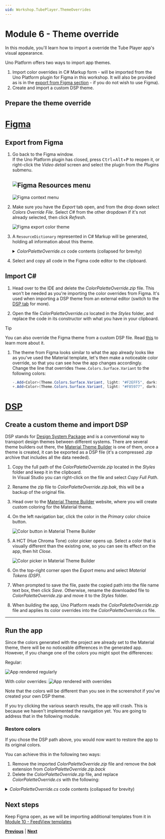 ```yaml
---
uid: Workshop.TubePlayer.ThemeOverrides
---
```


# Module 6 - Theme override

In this module, you'll learn how to import a override the Tube Player app's visual appearance.

Uno Platform offers two ways to import app themes.

1. Import color overrides in C# Markup form - will be imported from the Uno Platform plugin for Figma in this workshop. It will also be provided as is in the [export from Figma section](#export-from-figma) - if you do not wish to use Figma).
2. Create and import a custom DSP theme.

## Prepare the theme override

# [Figma](#tab/export/figma)

## Export from Figma

1. Go back to the Figma window.  
    If the Uno Platform plugin has closed, press <kbd>Ctrl</kbd>+<kbd>Alt</kbd>+<kbd>P</kbd> to reopen it, or right-click the *Video detail* screen and select the plugin from the *Plugins* submenu.

    ![Figma Resources menu](figma-menu-plugin.jpg)
    -
    ![Figma context menu](figma-context-menu-plugin.jpg)

1. Make sure you have the *Export* tab open, and from the drop down select *Colors Override File*. Select *C#* from the other dropdown if it's not already selected, then click *Refresh*.

    ![Figma export color theme](figma-export.jpg)

1. A `ResourceDictionary` represented in C# Markup will be generated, holding all information about this theme.

    <details>
        <summary><i>ColorPaletteOverride.cs</i> code contents (collapsed for brevity)</summary>

    [!code-csharp[ColorPaletteOverride.cs](ColorPaletteOverride.cs)]
    </details>

1. Select and copy all code in the Figma code editor to the clipboard.

## Import C#

1. Head over to the IDE and delete the *ColorPaletteOverride.zip* file. This won't be needed as you're importing the color overrides from Figma. It's used when importing a DSP theme from an external editor (switch to the <!--TODO make sure link works -->[DSP tab](#tab/export/dsp) for more).

1. Open the file *ColorPaletteOverride.cs* located in the *Styles* folder, and replace the code in its constructor with what you have in your clipboard.

> [!TIP]
> You can also override the Figma theme from a custom DSP file. Read [this](xref:Uno.Figma.Learn.Designers.Dsp) to learn more about it.

1. The theme from Figma looks similar to what the app already looks like as you've used the Material template, let's then make a noticeable color override, so that you can see how the app changes accordingly.  
    Change the line that overrides `Theme.Colors.Surface.Variant` to the following colors:

    ```csharp
    -.Add<Color>(Theme.Colors.Surface.Variant, light: "#F2EFF5", dark: "#47464F")
    +.Add<Color>(Theme.Colors.Surface.Variant, light: "#F85977", dark: "#67E5AD")
    ```

# [DSP](#tab/export/dsp)

## Create a custom theme and import DSP

DSP stands for [Design System Package](https://github.com/AdobeXD/design-system-package-dsp) and is a conventional way to transport design themes between different systems.
There are several theme builders out there, the [Material Theme Builder](https://m3.material.io/theme-builder#/custom) is one of them, once a theme is created, it can be exported as a DSP file (it's a compressed *.zip* archive that includes all the data needed).

1. Copy the full path of the *ColorPaletteOverride.zip* located in the *Styles* folder and keep it in the clipboard.  
    In Visual Studio you can right-click on the file and select *Copy Full Path*.

1. Rename the zip file to *ColorPaletteOverride.zip.bak*, this will be a backup of the original file.

1. Head over to the [Material Theme Builder](https://m3.material.io/theme-builder#/custom) website, where you will create custom coloring for the Material theme.

1. On the left navigation bar, click the color in the *Primary* color choice button.

    ![Color button in Material Theme Builder](material-theme-builder-color-button.jpg)

1. A HCT (Hue Chroma Tone) color picker opens up. Select a color that is visually different than the existing one, so you can see its effect on the app, then hit *Close*.

    ![Color picker in Material Theme Builder](material-theme-builder-color-picker.jpg)

1. On the top-right corner open the *Export* menu and select *Material Tokens (DSP)*.

1. When prompted to save the file, paste the copied path into the file name text box, then click *Save*. Otherwise, rename the downloaded file to *ColorPaletteOverride.zip* and move it to the *Styles* folder.

1. When building the app, Uno Platform reads the *ColorPaletteOverride.zip* file and applies its color overrides into the *ColorPaletteOverride.cs* file.

---

## Run the app

Since the colors generated with the project are already set to the Material theme, there will be no noticeable differences in the generated app. However, if you change one of the colors you might spot the differences:

Regular:

![App rendered regularly](ui-output-regular.jpg)

With color overrides:
![App rendered with overrides](ui-output-overrides.jpg)

Note that the colors will be different than you see in the screenshot if you've created your own DSP theme.

If you try clicking the various search results, the app will crash. This is because we haven't implemented the navigation yet. You are going to address that in the following module.

### Restore colors

If you chose the DSP path above, you would now want to restore the app to its original colors.

You can achieve this in the following two ways:

1. Remove the imported *ColorPaletteOverride.zip* file and remove the *bak* extension from *ColorPaletteOverride.zip.back*
1. Delete the *ColorPaletteOverride.zip* file, and replace *ColorPaletteOverride.cs* with the following:

<details>
    <summary><i>ColorPaletteOverride.cs</i> code contents (collapsed for brevity)</summary>

[!code-csharp[ColorPaletteOverride.cs](ColorPaletteOverride.cs)]
</details>

## Next steps

Keep Figma open, as we will be importing additional templates from it in [Module 10 - FeedView templates](xref:Workshop.TubePlayer.FeedView)

**[Previous](xref:Workshop.TubePlayer.UI "Creating the UI")** | **[Next](xref:Workshop.TubePlayer.Navigation "Navigation")**